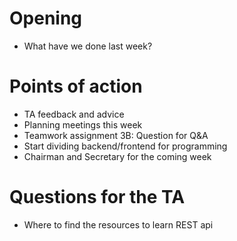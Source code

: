 # Opening

- What have we done last week?

# Points of action

- TA feedback and advice
- Planning meetings this week
- Teamwork assignment 3B: Question for Q&A
- Start dividing backend/frontend for programming
- Chairman and Secretary for the coming week

# Questions for the TA

- Where to find the resources to learn REST api
